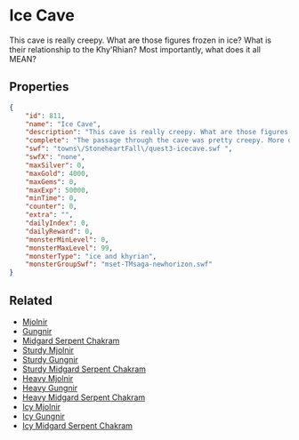 # Ice Cave

This cave is really creepy. What are those figures frozen in ice? What is their relationship to the Khy'Rhian? Most importantly, what does it all MEAN?

## Properties

```json
{
    "id": 811,
    "name": "Ice Cave",
    "description": "This cave is really creepy. What are those figures frozen in ice? What is their relationship to the Khy'Rhian? Most importantly, what does it all MEAN?",
    "complete": "The passage through the cave was pretty creepy. More disturbing still is what lays ahead. It's time to dig deep and see if the plans of this Nivalis can be discovered.",
    "swf": "towns\/StoneheartFall\/quest3-icecave.swf ",
    "swfX": "none",
    "maxSilver": 0,
    "maxGold": 4000,
    "maxGems": 0,
    "maxExp": 50000,
    "minTime": 0,
    "counter": 0,
    "extra": "",
    "dailyIndex": 0,
    "dailyReward": 0,
    "monsterMinLevel": 0,
    "monsterMaxLevel": 99,
    "monsterType": "ice and khyrian",
    "monsterGroupSwf": "mset-TMsaga-newhorizon.swf"
}
```

## Related

- [Mjolnir](../items/5897-mjolnir.md)
- [Gungnir](../items/5898-gungnir.md)
- [Midgard Serpent Chakram](../items/5899-midgard-serpent-chakram.md)
- [Sturdy Mjolnir](../items/5900-sturdy-mjolnir.md)
- [Sturdy Gungnir](../items/5901-sturdy-gungnir.md)
- [Sturdy Midgard Serpent Chakram](../items/5902-sturdy-midgard-serpent-chakram.md)
- [Heavy Mjolnir](../items/5903-heavy-mjolnir.md)
- [Heavy Gungnir](../items/5904-heavy-gungnir.md)
- [Heavy Midgard Serpent Chakram](../items/5905-heavy-midgard-serpent-chakram.md)
- [Icy Mjolnir](../items/5906-icy-mjolnir.md)
- [Icy Gungnir](../items/5907-icy-gungnir.md)
- [Icy Midgard Serpent Chakram](../items/5908-icy-midgard-serpent-chakram.md)

